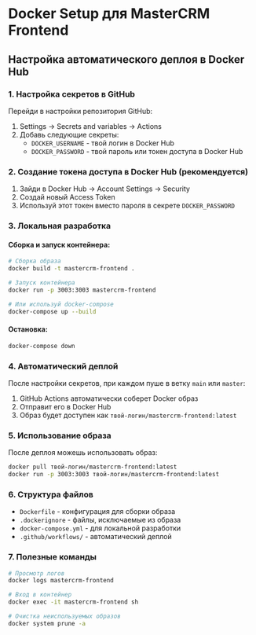 # Docker Setup для MasterCRM Frontend

## Настройка автоматического деплоя в Docker Hub

### 1. Настройка секретов в GitHub

Перейди в настройки репозитория GitHub:
1. Settings → Secrets and variables → Actions
2. Добавь следующие секреты:
   - `DOCKER_USERNAME` - твой логин в Docker Hub
   - `DOCKER_PASSWORD` - твой пароль или токен доступа в Docker Hub

### 2. Создание токена доступа в Docker Hub (рекомендуется)

1. Зайди в Docker Hub → Account Settings → Security
2. Создай новый Access Token
3. Используй этот токен вместо пароля в секрете `DOCKER_PASSWORD`

### 3. Локальная разработка

#### Сборка и запуск контейнера:
```bash
# Сборка образа
docker build -t mastercrm-frontend .

# Запуск контейнера
docker run -p 3003:3003 mastercrm-frontend

# Или используй docker-compose
docker-compose up --build
```

#### Остановка:
```bash
docker-compose down
```

### 4. Автоматический деплой

После настройки секретов, при каждом пуше в ветку `main` или `master`:
1. GitHub Actions автоматически соберет Docker образ
2. Отправит его в Docker Hub
3. Образ будет доступен как `твой-логин/mastercrm-frontend:latest`

### 5. Использование образа

После деплоя можешь использовать образ:
```bash
docker pull твой-логин/mastercrm-frontend:latest
docker run -p 3003:3003 твой-логин/mastercrm-frontend:latest
```

### 6. Структура файлов

- `Dockerfile` - конфигурация для сборки образа
- `.dockerignore` - файлы, исключаемые из образа
- `docker-compose.yml` - для локальной разработки
- `.github/workflows/` - автоматический деплой

### 7. Полезные команды

```bash
# Просмотр логов
docker logs mastercrm-frontend

# Вход в контейнер
docker exec -it mastercrm-frontend sh

# Очистка неиспользуемых образов
docker system prune -a
```
